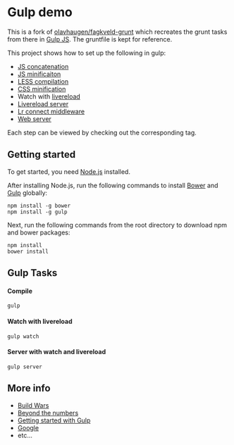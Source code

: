 # Gulp demo

This is a fork of [olavhaugen/fagkveld-grunt](https://github.com/olavhaugen/fagkveld-grunt) which recreates the grunt tasks from there in [Gulp JS](http://gulpjs.com/). The gruntfile is kept for reference.

This project shows how to set up the following in gulp:

- [JS concatenation](https://www.npmjs.org/package/gulp-concat)
- [JS minificaiton](https://www.npmjs.org/package/gulp-uglify)
- [LESS compilation](https://www.npmjs.org/package/gulp-less)
- [CSS minification](https://www.npmjs.org/package/gulp-cssmin)
- Watch with [livereload](https://chrome.google.com/webstore/detail/livereload/jnihajbhpnppcggbcgedagnkighmdlei)
- [Livereload server](https://www.npmjs.org/package/tiny-lr)
- [Lr connect middleware](https://www.npmjs.org/package/connect-livereload)
- [Web server](https://www.npmjs.org/package/express)

Each step can be viewed by checking out the corresponding tag.

## Getting started

To get started, you need [Node.js](http://nodejs.org/) installed.

After installing Node.js, run the following commands to install [Bower](http://bower.io/) and [Gulp](https://github.com/gulpjs/gulp) globally:

	npm install -g bower
	npm install -g gulp


Next, run the following commands from the root directory to download npm and bower packages:

	npm install
	bower install

## Gulp Tasks

#### Compile

	gulp

#### Watch with livereload

	gulp watch

#### Server with watch and livereload
	
	gulp server

## More info

- [Build Wars](http://markdalgleish.github.io/presentation-build-wars-gulp-vs-grunt/)
- [Beyond the numbers](http://jaysoo.ca/2014/01/27/gruntjs-vs-gulpjs/)
- [Getting started with Gulp](http://markgoodyear.com/2014/01/getting-started-with-gulp/)
- [Google](https://www.google.no/search?q=grunt+vs+gulp)
- etc...
